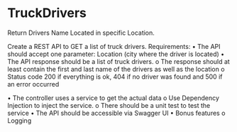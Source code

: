 # TruckDrivers
Return Drivers Name Located in specific Location.


Create a REST API to GET a list of truck drivers.
Requirements:
• The API should accept one parameter:
  Location (city where the driver is located)
• The API response should be a list of truck drivers.
o The response should at least contain the first and last name of the drivers as well
as the location
o Status code 200 if everything is ok, 404 if no driver was found and 500 if an error
occurred

• The controller uses a service to get the actual data
o Use Dependency Injection to inject the service.
o There should be a unit test to test the service
• The API should be accessible via Swagger UI
• Bonus features
o Logging
